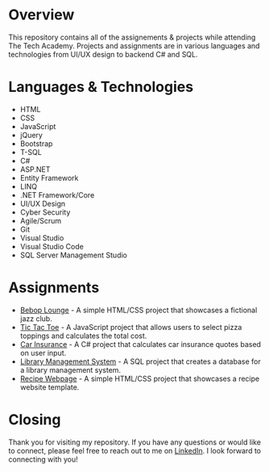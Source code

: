# Overview
This repository contains all of the assignements &amp; projects while attending The Tech Academy. Projects and assignments are in various languages and technologies from UI/UX design to backend C# and SQL.

# Languages & Technologies
- HTML
- CSS
- JavaScript
- jQuery
- Bootstrap
- T-SQL
- C#
- ASP.NET
- Entity Framework
- LINQ
- .NET Framework/Core
- UI/UX Design
- Cyber Security
- Agile/Scrum
- Git
- Visual Studio
- Visual Studio Code
- SQL Server Management Studio

# Assignments
- [Bebop Lounge](HTML%20&amp;%20CSS%20Course/One-Page-Website/) - A simple HTML/CSS project that showcases a fictional jazz club.
- [Tic Tac Toe](JavaScript%20Course/TicTacToe/) - A JavaScript project that allows users to select pizza toppings and calculates the total cost.
- [Car Insurance](C%23%20%26%20.NET%20Course/CarInsurance/) - A C# project that calculates car insurance quotes based on user input.
- [Library Management System](Database%20%amp;%20SQL%20Course\Library.sql) - A SQL project that creates a database for a library management system.
- [Recipe Webpage](Web%20Development%20Live%20Project\Cookery) - A simple HTML/CSS project that showcases a recipe website template.

# Closing
Thank you for visiting my repository. If you have any questions or would like to connect, please feel free to reach out to me on [LinkedIn](https://www.linkedin.com/in/asanderson94/). I look forward to connecting with you!
